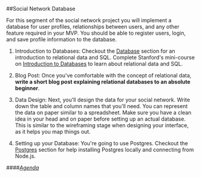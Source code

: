 ##Social Network Database

For this segment of the social network project you will implement a database for user profiles, relationships between users, and any other feature required in your MVP. You should be able to register users, login, and save profile information to the database.

1. Introduction to Databases: Checkout the [Database](../../technology/database) section for an introduction to relational data and SQL. Complete Stanford's mini-course on [Introduction to Databases](https://class.stanford.edu/courses/DB/2014/SelfPaced/about) to learn about relational data and SQL.

2. Blog Post: Once you've comfortable with the concept of relational data, **write a short blog post explaining relational databases to an absolute beginner**.

3. Data Design: Next, you'll design the data for your social network. Write down the table and column names that you'll need. You can represent the data on paper similar to a spreadsheet. Make sure you have a clean idea in your head and on paper before setting up an actual database. This is similar to the wireframing stage when designing your interface, as it helps you map things out.

4. Setting up your Database: You're going to use Postgres. Checkout the [Postgres](../../technology/database/postgresql.md) section for help installing Postgres locally and connecting from Node.js.

####[*Agenda*](../../agenda/december/week-2.md)
